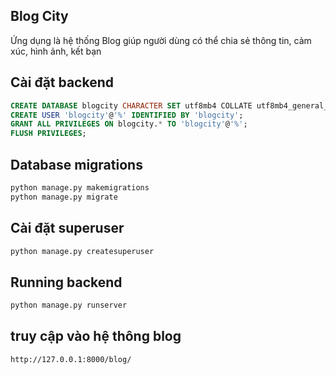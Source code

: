 ## Blog City
Ứng dụng là hệ thống Blog giúp người dùng có thể chia sẻ thông tin, cảm xúc, hình ảnh, kết bạn

## Cài đặt backend 

```sql
CREATE DATABASE blogcity CHARACTER SET utf8mb4 COLLATE utf8mb4_general_ci;
CREATE USER 'blogcity'@'%' IDENTIFIED BY 'blogcity';
GRANT ALL PRIVILEGES ON blogcity.* TO 'blogcity'@'%';
FLUSH PRIVILEGES;
```

## Database migrations 

```bash
python manage.py makemigrations
python manage.py migrate 
```

## Cài đặt superuser

```bash
python manage.py createsuperuser
```

## Running backend
 
```bash
python manage.py runserver
```

## truy cập vào hệ thông blog
```bash
http://127.0.0.1:8000/blog/
```

